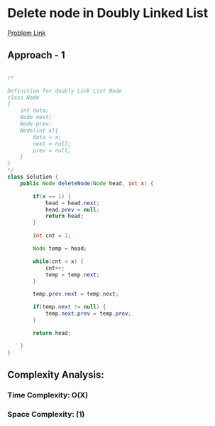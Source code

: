 # Delete node in Doubly Linked List

[Problem Link](https://www.geeksforgeeks.org/problems/delete-node-in-doubly-linked-list/1)

## Approach - 1

```Java

/*

Definition for doubly Link List Node
class Node
{
    int data;
    Node next;
    Node prev;
    Node(int x){
        data = x;
        next = null;
        prev = null;
    }
}
*/
class Solution {
    public Node deleteNode(Node head, int x) {

        if(x == 1) {
            head = head.next;
            head.prev = null;
            return head;
        }

        int cnt = 1;

        Node temp = head;

        while(cnt < x) {
            cnt++;
            temp = temp.next;
        }

        temp.prev.next = temp.next;

        if(temp.next != null) {
            temp.next.prev = temp.prev;
        }

        return head;

    }
}

```

## Complexity Analysis:

### Time Complexity: O(X)

### Space Complexity: (1)
